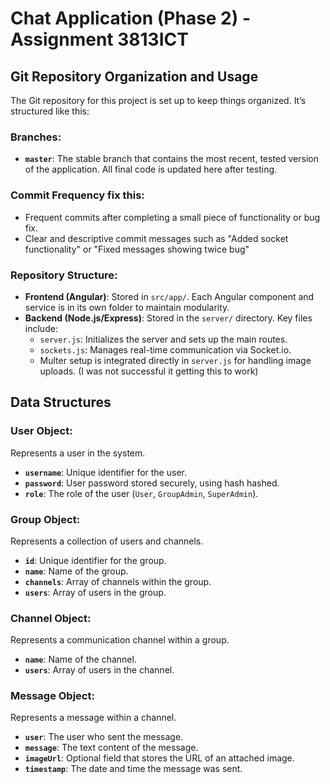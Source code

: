 # Chat Application (Phase 2) - Assignment 3813ICT

## Git Repository Organization and Usage

The Git repository for this project is set up to keep things organized. It’s structured like this:

### Branches:
- **`master`**: The stable branch that contains the most recent, tested version of the application. All final code is updated here after testing.


### Commit Frequency fix this:
- Frequent commits after completing a small piece of functionality or bug fix.
- Clear and descriptive commit messages such as "Added socket functionality" or "Fixed messages showing twice bug"

### Repository Structure:
- **Frontend (Angular)**: Stored in `src/app/`. Each Angular component and service is in its own folder to maintain modularity.
- **Backend (Node.js/Express)**: Stored in the `server/` directory. Key files include:
  - `server.js`: Initializes the server and sets up the main routes.
  - `sockets.js`: Manages real-time communication via Socket.io.
  - Multer setup is integrated directly in `server.js` for handling image uploads. (I was not successful it getting this to work)

## Data Structures

### User Object:
Represents a user in the system.
- **`username`**: Unique identifier for the user.
- **`password`**: User password stored securely, using hash hashed.
- **`role`**: The role of the user (`User`, `GroupAdmin`, `SuperAdmin`).

### Group Object:
Represents a collection of users and channels.
- **`id`**: Unique identifier for the group.
- **`name`**: Name of the group.
- **`channels`**: Array of channels within the group.
- **`users`**: Array of users in the group.

### Channel Object:
Represents a communication channel within a group.
- **`name`**: Name of the channel.
- **`users`**: Array of users in the channel.

### Message Object:
Represents a message within a channel.
- **`user`**: The user who sent the message.
- **`message`**: The text content of the message.
- **`imageUrl`**: Optional field that stores the URL of an attached image.
- **`timestamp`**: The date and time the message was sent.